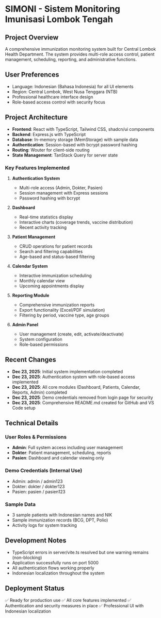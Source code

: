 # SIMONI - Sistem Monitoring Imunisasi Lombok Tengah

## Project Overview
A comprehensive immunization monitoring system built for Central Lombok Health Department. The system provides multi-role access control, patient management, scheduling, reporting, and administrative functions.

## User Preferences
- Language: Indonesian (Bahasa Indonesia) for all UI elements
- Region: Central Lombok, West Nusa Tenggara (NTB)
- Professional healthcare interface design
- Role-based access control with security focus

## Project Architecture
- **Frontend**: React with TypeScript, Tailwind CSS, shadcn/ui components
- **Backend**: Express.js with TypeScript
- **Database**: In-memory storage (MemStorage) with sample data
- **Authentication**: Session-based with bcrypt password hashing
- **Routing**: Wouter for client-side routing
- **State Management**: TanStack Query for server state

### Key Features Implemented
1. **Authentication System**
   - Multi-role access (Admin, Dokter, Pasien)
   - Session management with Express sessions
   - Password hashing with bcrypt

2. **Dashboard**
   - Real-time statistics display
   - Interactive charts (coverage trends, vaccine distribution)
   - Recent activity tracking

3. **Patient Management**
   - CRUD operations for patient records
   - Search and filtering capabilities
   - Age-based and status-based filtering

4. **Calendar System**
   - Interactive immunization scheduling
   - Monthly calendar view
   - Upcoming appointments display

5. **Reporting Module**
   - Comprehensive immunization reports
   - Export functionality (Excel/PDF simulation)
   - Filtering by period, vaccine type, age groups

6. **Admin Panel**
   - User management (create, edit, activate/deactivate)
   - System configuration
   - Role-based permissions

## Recent Changes
- **Dec 23, 2025**: Initial system implementation completed
- **Dec 23, 2025**: Authentication system with role-based access implemented
- **Dec 23, 2025**: All core modules (Dashboard, Patients, Calendar, Reports, Admin) completed
- **Dec 23, 2025**: Demo credentials removed from login page for security
- **Dec 23, 2025**: Comprehensive README.md created for GitHub and VS Code setup

## Technical Details

### User Roles & Permissions
- **Admin**: Full system access including user management
- **Dokter**: Patient management, scheduling, reports
- **Pasien**: Dashboard and calendar viewing only

### Demo Credentials (Internal Use)
- Admin: admin / admin123
- Dokter: dokter / dokter123  
- Pasien: pasien / pasien123

### Sample Data
- 3 sample patients with Indonesian names and NIK
- Sample immunization records (BCG, DPT, Polio)
- Activity logs for system tracking

## Development Notes
- TypeScript errors in server/vite.ts resolved but one warning remains (non-blocking)
- Application successfully runs on port 5000
- All authentication flows working properly
- Indonesian localization throughout the system

## Deployment Status
✅ Ready for production use
✅ All core features implemented
✅ Authentication and security measures in place
✅ Professional UI with Indonesian localization